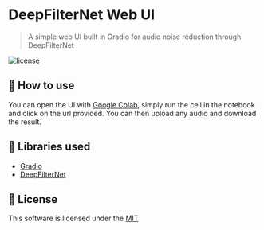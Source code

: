 # DeepFilterNet Web UI

> A simple web UI built in Gradio for audio noise reduction through DeepFilterNet

[![license](https://img.shields.io/github/license/nhn/tui.editor.svg)](https://github.com/nhn/tui.editor/blob/master/LICENSE)

## 🚀 How to use

You can open the UI with [Google Colab](https://colab.research.google.com/drive/1AG63gmGQdI9vwbuvwonjsb1R85jc5b_1?usp=sharing), simply run the cell in the notebook and click on the url provided. You can then upload any audio and download the result.

## 💬 Libraries used

* [Gradio](https://github.com/gradio-app/gradio)
* [DeepFilterNet](https://github.com/Rikorose/DeepFilterNet)

## 📜 License

This software is licensed under the [MIT](https://github.com/nhn/tui.editor/blob/master/LICENSE)
